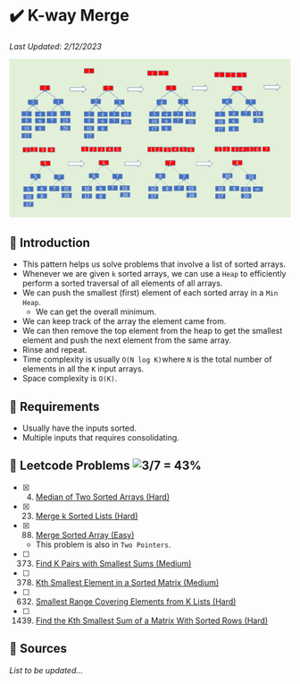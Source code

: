 # :heavy_check_mark: K-way Merge
*Last Updated: 2/12/2023*

![Image of k-way merge](../images/patterns/k-way-merge/k-way-merge.png)

## :round_pushpin: Introduction
- This pattern helps us solve problems that involve a list of sorted arrays.
- Whenever we are given `k` sorted arrays, we can use a `Heap` to efficiently perform a sorted traversal of all elements of all arrays.
- We can push the smallest (first) element of each sorted array in a `Min Heap`.
  - We can get the overall minimum.
- We can keep track of the array the element came from.
- We can then remove the top element from the heap to get the smallest element and push the next element from the same array.
- Rinse and repeat.
- Time complexity is usually `O(N log K)`where `N` is the total number of elements in all the `K` input arrays.
- Space complexity is `O(K)`.

## :round_pushpin: Requirements
- Usually have the inputs sorted.
- Multiple inputs that requires consolidating.

## :round_pushpin: Leetcode Problems ![3/7 = 43%](https://progress-bar.dev/43)

- [x] 4. [Median of Two Sorted Arrays (Hard)](https://leetcode.com/problems/median-of-two-sorted-arrays/)
- [x] 23. [Merge k Sorted Lists (Hard)](https://leetcode.com/problems/merge-k-sorted-lists/description/)
- [x] 88. [Merge Sorted Array (Easy)](https://leetcode.com/problems/merge-sorted-array/description/)
  - This problem is also in `Two Pointers`.
- [ ] 373. [Find K Pairs with Smallest Sums (Medium)](https://leetcode.com/problems/find-k-pairs-with-smallest-sums/)
- [ ] 378. [Kth Smallest Element in a Sorted Matrix (Medium)](https://leetcode.com/problems/kth-smallest-element-in-a-sorted-matrix/)
- [ ] 632. [Smallest Range Covering Elements from K Lists (Hard)](https://leetcode.com/problems/smallest-range-covering-elements-from-k-lists/)
- [ ] 1439. [Find the Kth Smallest Sum of a Matrix With Sorted Rows (Hard)](https://leetcode.com/problems/find-the-kth-smallest-sum-of-a-matrix-with-sorted-rows/)

## :round_pushpin: Sources
*List to be updated...*
